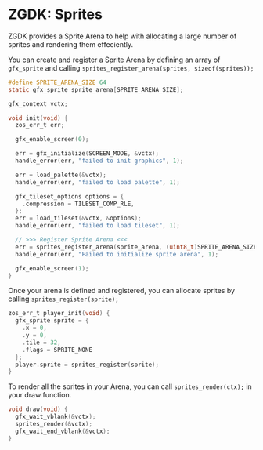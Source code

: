 # ZGDK: Sprites

ZGDK provides a Sprite Arena to help with allocating a large number of sprites and rendering them effeciently.

You can create and register a Sprite Arena by defining an array of `gfx_sprite` and calling `sprites_register_arena(sprites, sizeof(sprites));`

```C
#define SPRITE_ARENA_SIZE 64
static gfx_sprite sprite_arena[SPRITE_ARENA_SIZE];

gfx_context vctx;

void init(void) {
  zos_err_t err;

  gfx_enable_screen(0);

  err = gfx_initialize(SCREEN_MODE, &vctx);
  handle_error(err, "failed to init graphics", 1);

  err = load_palette(&vctx);
  handle_error(err, "failed to load palette", 1);

  gfx_tileset_options options = {
    .compression = TILESET_COMP_RLE,
  };
  err = load_tileset(&vctx, &options);
  handle_error(err, "failed to load tileset", 1);

  // >>> Register Sprite Arena <<<
  err = sprites_register_arena(sprite_arena, (uint8_t)SPRITE_ARENA_SIZE);
  handle_error(err, "Failed to initialize sprite arena", 1);

  gfx_enable_screen(1);
}
```

Once your arena is defined and registered, you can allocate sprites by calling `sprites_register(sprite);`

```C
zos_err_t player_init(void) {
  gfx_sprite sprite = {
    .x = 0,
    .y = 0,
    .tile = 32,
    .flags = SPRITE_NONE
  };
  player.sprite = sprites_register(sprite);
}
```

To render all the sprites in your Arena, you can call `sprites_render(ctx);` in your draw function.

```C
void draw(void) {
  gfx_wait_vblank(&vctx);
  sprites_render(&vctx);
  gfx_wait_end_vblank(&vctx);
}
```
